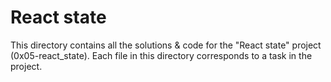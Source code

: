 # React state

This directory contains all the solutions & code for the "React state" project (0x05-react_state). Each file in this directory corresponds to a task in the project.
